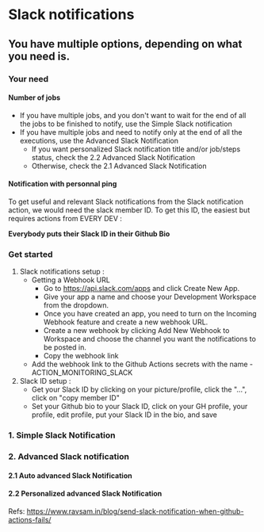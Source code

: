 # Slack notifications

## You have multiple options, depending on what you need is.
### Your need
#### Number of jobs
- If you have multiple jobs, and you don't want to wait for the end of all the jobs to be finished to notify, 
use the Simple Slack notification 
- If you have multiple jobs and need to notify only at the end of all the executions, use the Advanced Slack Notification
  - If you want personalized Slack notification title and/or job/steps status, check the 2.2 Advanced Slack Notification
  - Otherwise, check the 2.1 Advanced Slack Notification
  
#### Notification with personnal ping

To get useful and relevant Slack notifications from the Slack notification action, we would need the slack member ID.
To get this ID, the easiest but requires actions from EVERY DEV :

**Everybody puts their Slack ID in their Github Bio**

### Get started

1. Slack notifications setup :
    - Getting a Webhook URL
        - Go to https://api.slack.com/apps and click Create New App.
        - Give your app a name and choose your Development Workspace from the dropdown.
        - Once you have created an app, you need to turn on the Incoming Webhook feature and create a new webhook URL.
        - Create a new webhook by clicking Add New Webhook to Workspace and choose the channel you want the notifications to be posted in.
        - Copy the webhook link
    - Add the webhook link to the Github Actions secrets with the name - ACTION_MONITORING_SLACK
2. Slack ID setup :
    - Get your Slack ID by clicking on your picture/profile, click the "...", click on "copy member ID"
    - Set your Github bio to your Slack ID, click on your GH profile, your profile, edit profile, put your Slack ID in the bio, and save

### 1. Simple Slack Notification

### 2. Advanced Slack notification
#### 2.1 Auto advanced Slack Notification

#### 2.2 Personalized advanced Slack Notification



Refs:
https://www.ravsam.in/blog/send-slack-notification-when-github-actions-fails/




